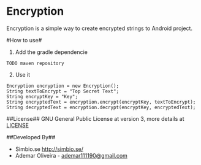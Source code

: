 Encryption
=====================

Encryption is a simple way to create encrypted strings to Android project.

#How to use#
 1. Add the gradle dependencie
```
TODO maven repository
```
 2. Use it
```
Encryption encryption = new Encryption();
String textToEncrypt = "Top Secret Text";
String encryptKey = "Key";
String encryptedText = encryption.encrypt(encryptKey, textToEncrypt);
String decryptedText = encryption.decrypt(encryptKey, encryptedText);
```

##License##
GNU General Public License at version 3, more details at [LICENSE](https://github.com/simbiose/Encryption/blob/master/LICENSE)

##Developed By##
* Simbio.se <http://simbio.se/>
* Ademar Oliveira - <ademar111190@gmail.com>

